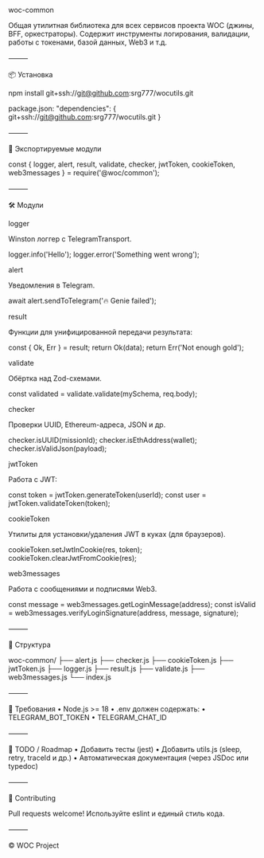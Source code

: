 woc-common

Общая утилитная библиотека для всех сервисов проекта WOC (джины, BFF, оркестраторы).
Содержит инструменты логирования, валидации, работы с токенами, базой данных, Web3 и т.д.

⸻

📦 Установка

npm install git+ssh://git@github.com:srg777/wocutils.git

package.json:
"dependencies": {
	git+ssh://git@github.com:srg777/wocutils.git
}


⸻

🧱 Экспортируемые модули

const {
  logger,
  alert,
  result,
  validate,
  checker,
  jwtToken,
  cookieToken,
  web3messages
} = require('@woc/common');



⸻

🛠 Модули

logger

Winston логгер с TelegramTransport.

logger.info('Hello');
logger.error('Something went wrong');

alert

Уведомления в Telegram.

await alert.sendToTelegram('🔥 Genie failed');

result

Функции для унифицированной передачи результата:

const { Ok, Err } = result;
return Ok(data);
return Err('Not enough gold');

validate

Обёртка над Zod-схемами.

const validated = validate.validate(mySchema, req.body);

checker

Проверки UUID, Ethereum-адреса, JSON и др.

checker.isUUID(missionId);
checker.isEthAddress(wallet);
checker.isValidJson(payload);

jwtToken

Работа с JWT:

const token = jwtToken.generateToken(userId);
const user = jwtToken.validateToken(token);

cookieToken

Утилиты для установки/удаления JWT в куках (для браузеров).

cookieToken.setJwtInCookie(res, token);
cookieToken.clearJwtFromCookie(res);

web3messages

Работа с сообщениями и подписями Web3.

const message = web3messages.getLoginMessage(address);
const isValid = web3messages.verifyLoginSignature(address, message, signature);

⸻

📁 Структура

woc-common/
├── alert.js
├── checker.js
├── cookieToken.js
├── jwtToken.js
├── logger.js
├── result.js
├── validate.js
├── web3messages.js
└── index.js



⸻

📌 Требования
	•	Node.js >= 18
	•	.env должен содержать:
	•	TELEGRAM_BOT_TOKEN
	•	TELEGRAM_CHAT_ID

⸻

🧪 TODO / Roadmap
	•	Добавить тесты (jest)
	•	Добавить utils.js (sleep, retry, traceId и др.)
	•	Автоматическая документация (через JSDoc или typedoc)

⸻

🤝 Contributing

Pull requests welcome! Используйте eslint и единый стиль кода.

⸻

© WOC Project



